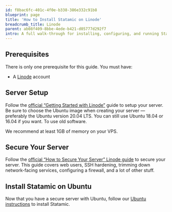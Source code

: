 ```yaml
---
id: f8bac6fc-401c-4f0e-b338-386e332c91b8
blueprint: page
title: 'How to Install Statamic on Linode'
breadcrumb_title: Linode
parent: ab08f409-8bbe-4ede-b421-d05777d292f7
intro: A full walk-through for installing, configuring, and running Statamic on a Linode Ubuntu virtual private server.
---
```

## Prerequisites

There is only one prerequisite for this guide. You must have:

- A [Linode](https://www.linode.com/) account

## Server Setup

Follow the [official “Getting Started with Linode”](https://www.linode.com/docs/guides/getting-started/) guide to setup your server. Be sure to choose the Ubuntu image when creating your server — preferably the Ubuntu version 20.04 LTS. You can still use Ubuntu 18.04 or 16.04 if you want. To use old software.

We recommend at least 1GB of memory on your VPS.

## Secure Your Server

Follow the [official “How to Secure Your Server” Linode guide](https://www.linode.com/docs/guides/securing-your-server/) to secure your server. This guide covers web users, SSH hardening, trimming down network-facing services, configuring a firewall, and a lot of other stuff.

## Install Statamic on Ubuntu

Now that you have a secure server with Ubuntu, follow our [Ubuntu instructions](/installing/ubuntu) to install Statamic.
